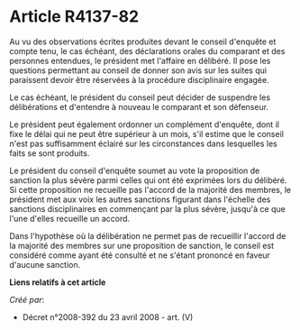 # Article R4137-82

Au vu des observations écrites produites devant le conseil d'enquête et compte tenu, le cas échéant, des déclarations orales
du comparant et des personnes entendues, le président met l'affaire en délibéré. Il pose les questions permettant au conseil
de donner son avis sur les suites qui paraissent devoir être réservées à la procédure disciplinaire engagée.

Le cas échéant, le président du conseil peut décider de suspendre les délibérations et d'entendre à nouveau le comparant et
son défenseur.

Le président peut également ordonner un complément d'enquête, dont il fixe le délai qui ne peut être supérieur à un mois,
s'il estime que le conseil n'est pas suffisamment éclairé sur les circonstances dans lesquelles les faits se sont produits.

Le président du conseil d'enquête soumet au vote la proposition de sanction la plus sévère parmi celles qui ont été exprimées
lors du délibéré. Si cette proposition ne recueille pas l'accord de la majorité des membres, le président met aux voix les
autres sanctions figurant dans l'échelle des sanctions disciplinaires en commençant par la plus sévère, jusqu'à ce que l'une
d'elles recueille un accord.

Dans l'hypothèse où la délibération ne permet pas de recueillir l'accord de la majorité des membres sur une proposition de
sanction, le conseil est considéré comme ayant été consulté et ne s'étant prononcé en faveur d'aucune sanction.

**Liens relatifs à cet article**

_Créé par_:

  - Décret n°2008-392 du 23 avril 2008 - art. (V)
